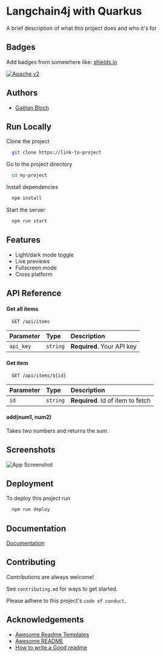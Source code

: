 
# Langchain4j with Quarkus

A brief description of what this project does and who it's for


## Badges

Add badges from somewhere like: [shields.io](https://shields.io/)

[![Apache v2](https://img.shields.io/badge/License-Apache-green.svg)](https://choosealicense.com/licenses/apache)


## Authors

- [Gaëtan Bloch](https://www.github.com/gaetanbloch)


## Run Locally

Clone the project

```bash
  git clone https://link-to-project
```

Go to the project directory

```bash
  cd my-project
```

Install dependencies

```bash
  npm install
```

Start the server

```bash
  npm run start
```


## Features

- Light/dark mode toggle
- Live previews
- Fullscreen mode
- Cross platform


## API Reference

#### Get all items

```http
  GET /api/items
```

| Parameter | Type     | Description                |
| :-------- | :------- | :------------------------- |
| `api_key` | `string` | **Required**. Your API key |

#### Get item

```http
  GET /api/items/${id}
```

| Parameter | Type     | Description                       |
| :-------- | :------- | :-------------------------------- |
| `id`      | `string` | **Required**. Id of item to fetch |

#### add(num1, num2)

Takes two numbers and returns the sum.


## Screenshots

![App Screenshot](https://via.placeholder.com/468x300?text=App+Screenshot+Here)


## Deployment

To deploy this project run

```bash
  npm run deploy
```


## Documentation

[Documentation](https://linktodocumentation)


## Contributing

Contributions are always welcome!

See `contributing.md` for ways to get started.

Please adhere to this project's `code of conduct`.


## Acknowledgements

 - [Awesome Readme Templates](https://awesomeopensource.com/project/elangosundar/awesome-README-templates)
 - [Awesome README](https://github.com/matiassingers/awesome-readme)
 - [How to write a Good readme](https://bulldogjob.com/news/449-how-to-write-a-good-readme-for-your-github-project)


